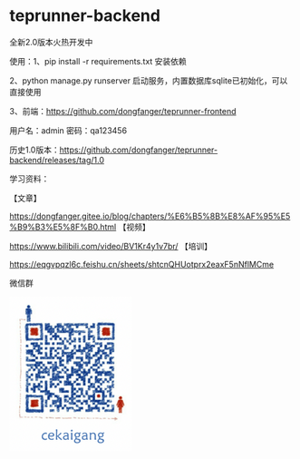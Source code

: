 # teprunner-backend

全新2.0版本火热开发中

使用：1、pip install -r requirements.txt 安装依赖

2、python manage.py runserver 启动服务，内置数据库sqlite已初始化，可以直接使用

3、前端：https://github.com/dongfanger/teprunner-frontend

用户名：admin 密码：qa123456

历史1.0版本：https://github.com/dongfanger/teprunner-backend/releases/tag/1.0

学习资料：

【文章】

https://dongfanger.gitee.io/blog/chapters/%E6%B5%8B%E8%AF%95%E5%B9%B3%E5%8F%B0.html
【视频】

https://www.bilibili.com/video/BV1Kr4y1v7br/
【培训】

https://eqgvpqzl6c.feishu.cn/sheets/shtcnQHUotprx2eaxF5nNflMCme

微信群

![](README/2023-06-09-09-02-20-image.png)
